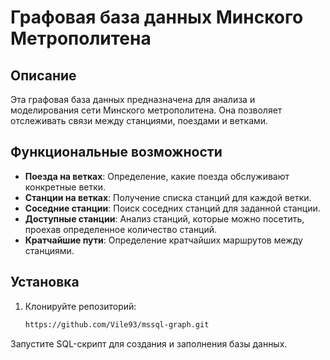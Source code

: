 # Графовая база данных Минского Метрополитена

## Описание

Эта графовая база данных предназначена для анализа и моделирования сети Минского метрополитена. Она позволяет отслеживать связи между станциями, поездами и ветками.

## Функциональные возможности

- **Поезда на ветках**: Определение, какие поезда обслуживают конкретные ветки.
- **Станции на ветках**: Получение списка станций для каждой ветки.
- **Соседние станции**: Поиск соседних станций для заданной станции.
- **Доступные станции**: Анализ станций, которые можно посетить, проехав определенное количество станций.
- **Кратчайшие пути**: Определение кратчайших маршрутов между станциями.

## Установка

1. Клонируйте репозиторий:
   ```bash
   https://github.com/Vile93/mssql-graph.git
Запустите SQL-скрипт для создания и заполнения базы данных.
